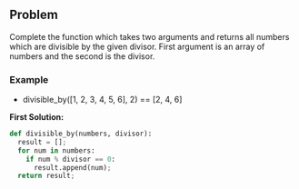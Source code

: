 ## Problem

Complete the function which takes two arguments and returns all numbers which are divisible by the given divisor. First argument is an array of numbers and the second is the divisor.

### Example

* divisible_by([1, 2, 3, 4, 5, 6], 2) == [2, 4, 6]



**First Solution:**
```python
def divisible_by(numbers, divisor):
  result = [];
  for num in numbers:
    if num % divisor == 0:
      result.append(num);
  return result;
```
